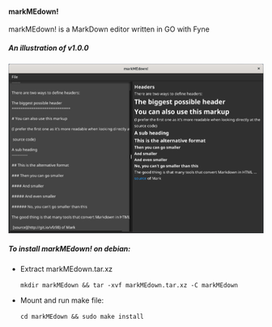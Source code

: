 #### markMEdown!
markMEdown! is a MarkDown editor written in GO with Fyne


##### An illustration of v1.0.0
![alt text](https://github.com/petrostrak/mark-me-down/blob/main/markMEdown.png)

##### To install markMEdown! on debian:

* Extract markMEdown.tar.xz
    
    `mkdir markMEdown && tar -xvf markMEdown.tar.xz -C markMEdown`

* Mount and run make file:

    `cd markMEdown && sudo make install`
